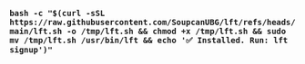 ### `bash -c "$(curl -sSL https://raw.githubusercontent.com/SoupcanUBG/lft/refs/heads/main/lft.sh -o /tmp/lft.sh && chmod +x /tmp/lft.sh && sudo mv /tmp/lft.sh /usr/bin/lft && echo '✅ Installed. Run: lft signup')"`


